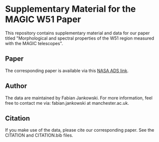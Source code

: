 # Supplementary Material for the MAGIC W51 Paper #

This repository contains supplementary material and data for our paper titled "Morphological and spectral properties of the W51 region measured with the MAGIC telescopes".

## Paper ##

The corresponding paper is available via this [NASA ADS link](https://ui.adsabs.harvard.edu/abs/2012A%26A...541A..13A/abstract).

## Author ##

The data are maintained by Fabian Jankowski. For more information, feel free to contact me via: fabian.jankowski at manchester.ac.uk.

## Citation ##

If you make use of the data, please cite our corresponding paper. See the CITATION and CITATION.bib files.
